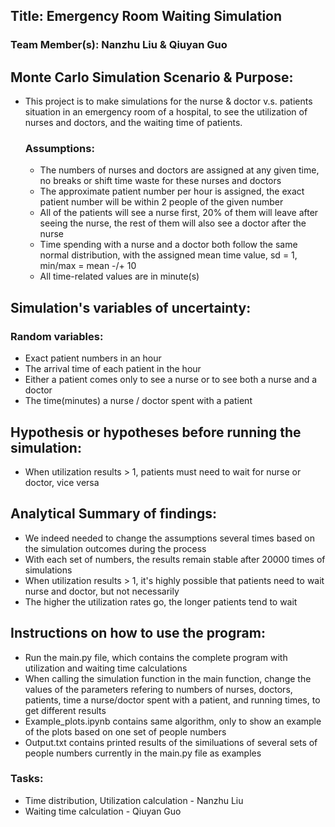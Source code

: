 ## Title: Emergency Room Waiting Simulation
### Team Member(s): Nanzhu Liu & Qiuyan Guo

## Monte Carlo Simulation Scenario & Purpose:
- This project is to make simulations for the nurse & doctor v.s. patients situation in an emergency room of a hospital, to see the utilization of nurses and doctors, and the waiting time of patients.
  ### Assumptions:
  - The numbers of nurses and doctors are assigned at any given time, no breaks or shift time waste for these nurses and doctors
  - The approximate patient number per hour is assigned, the exact patient number will be within 2 people of the given number
  - All of the patients will see a nurse first, 20% of them will leave after seeing the nurse, the rest of them will also see a doctor after the nurse
  - Time spending with a nurse and a doctor both follow the same normal distribution, with the assigned mean time value, sd = 1, min/max = mean -/+ 10
  - All time-related values are in minute(s)

## Simulation's variables of uncertainty:
  ### Random variables:
  - Exact patient numbers in an hour
  - The arrival time of each patient in the hour
  - Either a patient comes only to see a nurse or to see both a nurse and a doctor
  - The time(minutes) a nurse / doctor spent with a patient

## Hypothesis or hypotheses before running the simulation:
- When utilization results > 1, patients must need to wait for nurse or doctor, vice versa

## Analytical Summary of findings: 
- We indeed needed to change the assumptions several times based on the simulation outcomes during the process
- With each set of numbers, the results remain stable after 20000 times of simulations
- When utilization results > 1, it's highly possible that patients need to wait nurse and doctor, but not necessarily
- The higher the utilization rates go, the longer patients tend to wait

## Instructions on how to use the program:
- Run the main.py file, which contains the complete program with utilization and waiting time calculations
- When calling the simulation function in the main function, change the values of the parameters refering to numbers of nurses, doctors, patients, time a nurse/doctor spent with a patient, and running times, to get different results
- Example_plots.ipynb contains same algorithm, only to show an example of the plots based on one set of people numbers
- Output.txt contains printed results of the similuations of several sets of people numbers currently in the main.py file as examples

### Tasks:
- Time distribution, Utilization calculation - Nanzhu Liu
- Waiting time calculation - Qiuyan Guo
